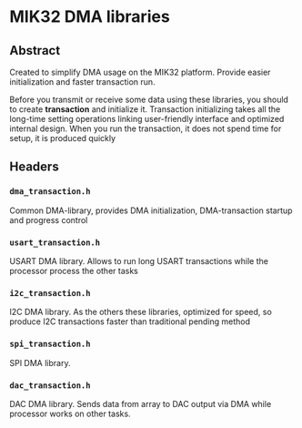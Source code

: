 # MIK32 DMA libraries

## Abstract
Created to simplify DMA usage on the MIK32 platform. Provide easier initialization and faster transaction run.

Before you transmit or receive some data using these libraries, you should to create __transaction__ and initialize it. Transaction initializing takes all the long-time setting operations linking user-friendly interface and optimized internal design. When you run the transaction, it does not spend time for setup, it is produced quickly

## Headers
### `dma_transaction.h`
Common DMA-library, provides DMA initialization, DMA-transaction startup and progress control

### `usart_transaction.h`
USART DMA library. Allows to run long USART transactions while the processor process the other tasks

### `i2c_transaction.h`
I2C DMA library. As the others these libraries, optimized for speed, so produce I2C transactions faster than traditional pending method

### `spi_transaction.h`
SPI DMA library.

### `dac_transaction.h`
DAC DMA library. Sends data from array to DAC output via DMA while processor works on other tasks.
